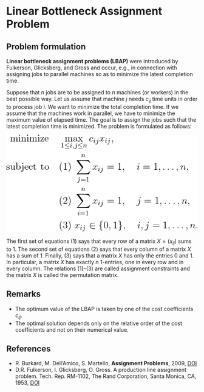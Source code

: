 # Linear Bottleneck Assignment Problem


## Problem formulation

**Linear bottleneck assignment problems (LBAP)** were introduced by Fulkerson, Glicksberg, and Gross
and occur, e.g., in connection with assigning jobs to parallel machines so as
to minimize the latest completion time.

Suppose that $n$ jobs are to be assigned to $n$ machines (or workers) in the best
possible way. Let us assume that machine $j$ needs $c_{ij}$ time units in order to process job
$i$. We want to minimize the total completion time. If we assume
that the machines work in parallel, we have to minimize the maximum value of elapsed time.
The goal is to assign the jobs such that the latest completion time
is minimized. The problem is formulated as follows:


![Mathematical formulation](./problem.png)


The first set of equations (1) says that every row of a matrix $X = (x_{ij})$ sums to $1$. The
second set of equations (2) says that every column of a matrix $X$ has a sum of $1$.
Finally, (3) says that a matrix $X$ has only the entries $0$ and $1$. In particular,
a matrix $X$ has exactly $n$ 1-entries, one in every row and in every column. The
relations (1)–(3) are called assignment constraints and the matrix $X$ is called the permutation matrix.


## Remarks
+ The optimum value of the LBAP is taken by one of the cost coefficients $c_{ij}$.
+ The optimal solution depends only on the relative order of the cost coefficients and not on their numerical value.


## References
+ R. Burkard, M. Dell’Amico, S. Martello, **Assignment Problems**, 2009, [DOI](https://doi.org/10.1137/1.9781611972238)
+ D.R. Fulkerson, I. Glicksberg, O. Gross. A production line assignment problem. Tech. Rep. RM-1102, The Rand Corporation, Santa Monica, CA, 1953, [DOI](https://www.rand.org/pubs/research_memoranda/RM1102.html)
